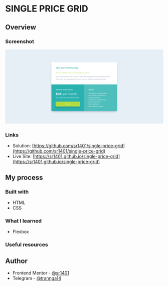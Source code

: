 # SINGLE PRICE GRID

## Overview

### Screenshot

![image product desktop](/design/design_desktop.png)
### Links

- Solution: [https://github.com/sr1401/single-price-grid](https://github.com/sr1401/single-price-grid)
- Live Site: [https://sr1401.github.io/single-price-grid](https://sr1401.github.io/single-price-grid)

## My process

### Built with

- HTML
- CSS

### What I learned
- Flexbox

### Useful resources

## Author

- Frontend Mentor - [@sr1401](https://www.frontendmentor.io/profile/sr1401)
- Telegram - [@trannga14](https://web.telegram.org/k/#@trannga14)
